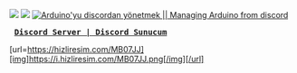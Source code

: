 <a href="https://nodei.co/npm/discord.js/"><img src="https://nodei.co/npm/discord.js.png"></a>
<a href="https://nodei.co/npm/johnny-five/"><img src="https://nodei.co/npm/johnny-five.png"></a>
[![Arduino'yu discordan yönetmek || Managing Arduino from discord](https://yt-embed.herokuapp.com/embed?v=LwxyHwsbQwo)](https://www.youtube.com/watch?v=LwxyHwsbQwo "Arduino'yu discordan yönetmek || Managing Arduino from discord")
<pre> <b><a data-test="test" rel="nofollow" style="word-wrap: break-word;" target="_blank" onclick="return dhExternallinkRedirect(this)" href="https://discord.gg/peFGuU3 ">Discord Server | Discord Sunucum</a></b>    
</pre>
[url=https://hizliresim.com/MB07JJ][img]https://i.hizliresim.com/MB07JJ.png[/img][/url]
